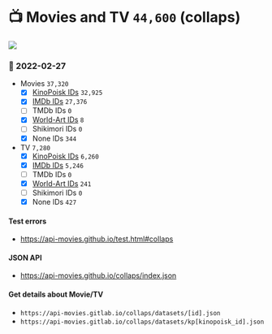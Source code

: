 # :tv: Movies and TV `44,600` (collaps)

<a href="https://API-Movies.github.io"><img src="https://API-Movies.github.io/banner.png?cache"></a>

### :date: 2022-02-27
- Movies `37,320`
  - [x] <a href="https://API-Movies.github.io/collaps/movie_kinopoisk_ids.json">KinoPoisk IDs</a> `32,925`
  - [x] <a href="https://API-Movies.github.io/collaps/movie_imdb_ids.json">IMDb IDs</a> `27,376`
  - [ ] TMDb IDs `0`
  - [x] <a href="https://API-Movies.github.io/collaps/movie_world_art_ids.json">World-Art IDs</a> `8`
  - [ ] Shikimori IDs `0`
  - [x] None IDs `344`
- TV `7,280`
  - [x] <a href="https://API-Movies.github.io/collaps/tv_kinopoisk_ids.json">KinoPoisk IDs</a> `6,260`
  - [x] <a href="https://API-Movies.github.io/collaps/tv_imdb_ids.json">IMDb IDs</a> `5,246`
  - [ ] TMDb IDs `0`
  - [x] <a href="https://API-Movies.github.io/collaps/tv_world_art_ids.json">World-Art IDs</a> `241`
  - [ ] Shikimori IDs `0`
  - [x] None IDs `427`
#### Test errors
- <a href='https://api-movies.github.io/test.html#collaps'>https://api-movies.github.io/test.html#collaps</a>
#### JSON API
- <a href='https://api-movies.github.io/collaps/index.json'>https://api-movies.github.io/collaps/index.json</a>
#### Get details about Movie/TV
- `https://api-movies.gitlab.io/collaps/datasets/[id].json`
- `https://api-movies.gitlab.io/collaps/datasets/kp[kinopoisk_id].json`
